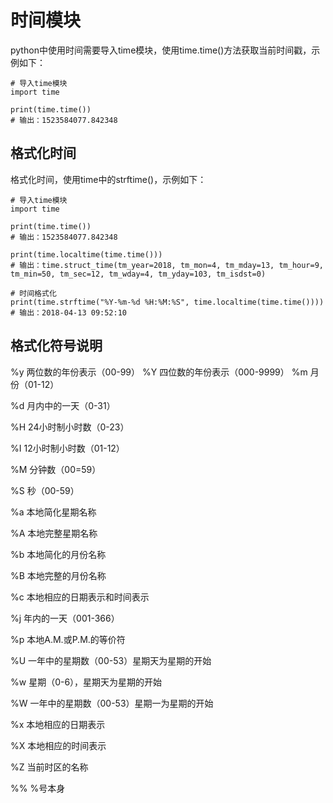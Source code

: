 # 时间模块 #

python中使用时间需要导入time模块，使用time.time()方法获取当前时间戳，示例如下：
```
# 导入time模块
import time

print(time.time())
# 输出：1523584077.842348

```
## 格式化时间 ##
格式化时间，使用time中的strftime()，示例如下：
```
# 导入time模块
import time

print(time.time())
# 输出：1523584077.842348

print(time.localtime(time.time()))
# 输出：time.struct_time(tm_year=2018, tm_mon=4, tm_mday=13, tm_hour=9, tm_min=50, tm_sec=12, tm_wday=4, tm_yday=103, tm_isdst=0)

# 时间格式化
print(time.strftime("%Y-%m-%d %H:%M:%S", time.localtime(time.time())))
# 输出：2018-04-13 09:52:10
```

## 格式化符号说明 ##

%y 两位数的年份表示（00-99）
%Y 四位数的年份表示（000-9999）
%m 月份（01-12）

%d 月内中的一天（0-31）

%H 24小时制小时数（0-23）

%I 12小时制小时数（01-12）

%M 分钟数（00=59）

%S 秒（00-59）

%a 本地简化星期名称

%A 本地完整星期名称

%b 本地简化的月份名称

%B 本地完整的月份名称

%c 本地相应的日期表示和时间表示

%j 年内的一天（001-366）

%p 本地A.M.或P.M.的等价符

%U 一年中的星期数（00-53）星期天为星期的开始

%w 星期（0-6），星期天为星期的开始

%W 一年中的星期数（00-53）星期一为星期的开始

%x 本地相应的日期表示

%X 本地相应的时间表示

%Z 当前时区的名称

%% %号本身

